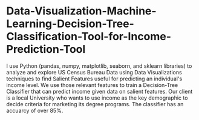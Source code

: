 # Data-Visualization-Machine-Learning-Decision-Tree-Classification-Tool-for-Income-Prediction-Tool
I use Python (pandas, numpy, matplotlib, seaborn, and sklearn libraries) to analyze and explore US Census Bureau Data using Data Visualizations techniques to find Salient Features useful for predicting an individual's income level.  We use those relevant features to train a Decision-Tree Classifier that can predict income given data on salient features.  Our client is a local University who wants to use income as the key demographic to decide criteria for marketing its degree programs. The classifier has an accuarcy of over 85%.
